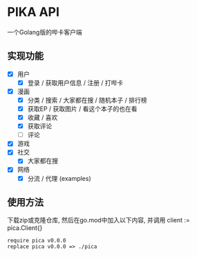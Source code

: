 PIKA API
===========
一个Golang版的哔卡客户端

## 实现功能

- [x] 用户
  - [x] 登录 / 获取用户信息 / 注册 / 打哔卡
- [x] 漫画
  - [x] 分类 / 搜索 / 大家都在搜 / 随机本子 / 排行榜
  - [x] 获取EP / 获取图片 / 看这个本子的也在看
  - [x] 收藏 / 喜欢
  - [x] 获取评论
  - [ ] 评论
- [x] 游戏
- [x] 社交
  - [x] 大家都在搜
- [x] 网络
  - [x] 分流 / 代理 (examples)

## 使用方法

下载zip或克隆仓库, 然后在go.mod中加入以下内容, 并调用 client := pica.Client{}
```
require pica v0.0.0
replace pica v0.0.0 => ./pica
```
